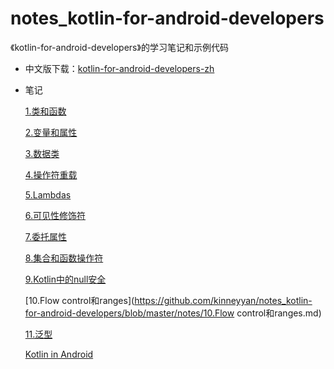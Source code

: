 # notes_kotlin-for-android-developers
《kotlin-for-android-developers》的学习笔记和示例代码

- 中文版下载：[kotlin-for-android-developers-zh](https://github.com/kinneyyan/notes_kotlin-for-android-developers/raw/master/kotlin-for-android-developers-zh.epub)

- 笔记

    [1.类和函数](https://github.com/kinneyyan/notes_kotlin-for-android-developers/blob/master/notes/1.类和函数.md)
    
    [2.变量和属性](https://github.com/kinneyyan/notes_kotlin-for-android-developers/blob/master/notes/2.变量和属性.md)
    
    [3.数据类](https://github.com/kinneyyan/notes_kotlin-for-android-developers/blob/master/notes/3.数据类.md)
    
    [4.操作符重载](https://github.com/kinneyyan/notes_kotlin-for-android-developers/blob/master/notes/4.操作符重载.md)
    
    [5.Lambdas](https://github.com/kinneyyan/notes_kotlin-for-android-developers/blob/master/notes/5.Lambdas.md)

    [6.可见性修饰符](https://github.com/kinneyyan/notes_kotlin-for-android-developers/blob/master/notes/6.可见性修饰符.md)
    
    [7.委托属性](https://github.com/kinneyyan/notes_kotlin-for-android-developers/blob/master/notes/7.委托属性.md)
    
    [8.集合和函数操作符](https://github.com/kinneyyan/notes_kotlin-for-android-developers/blob/master/notes/8.集合和函数操作符.md)
    
    [9.Kotlin中的null安全](https://github.com/kinneyyan/notes_kotlin-for-android-developers/blob/master/notes/9.Kotlin中的null安全.md)
    
    [10.Flow control和ranges](https://github.com/kinneyyan/notes_kotlin-for-android-developers/blob/master/notes/10.Flow control和ranges.md)

    [11.泛型](https://github.com/kinneyyan/notes_kotlin-for-android-developers/blob/master/notes/11.泛型.md)

    [Kotlin in Android](https://github.com/kinneyyan/notes_kotlin-for-android-developers/blob/master/notes/Kotlin%20in%20Android.md)


